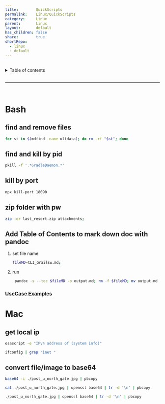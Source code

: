 ```yaml
---
title:        QuickScripts
permalink:    Linux/QuickScripts
category:     Linux
parent:       Linux
layout:       default
has_children: false
share:        true
shortRepo:
  - linux
  - default
---
```



<br/>

<details markdown="block">
<summary>
Table of contents
</summary>
{: .text-delta }
1. TOC
{:toc}
</details>

<br/>

***

<br/>

# Bash

## find and remove files

```bash
for st in $(mdfind -name ultdata); do rm -rf "$st"; done
```

## find and kill by pid

```bash
pkill -f '.*GradleDaemon.*'
```

## kill by port

```bash
npx kill-port 18090
```

## zip folder with pw

```bash
zip -er last_resort.zip attachments;
```

## Add Table of Contents to mark down doc with pandoc

1) set file name
    ```bash
    fileMD=CLI_Grailsw.md;
    ```

2) run
    ```bash
     pandoc -s --toc $fileMD -o output.md; rm -f $fileMD; mv output.md ./$fileMD;
    ```

### [UseCase Examples](https://gist.github.com/14paxton/0af2e0618a579d1cdc64d2b183af08e6)

# Mac

## get local ip

```bash
osascript -e "IPv4 address of (system info)"
```

```bash
ifconfig | grep "inet " 
```

## convert file/image to base64

```bash
base64 -i ./post_u_north_gate.jpg | pbcopy 
```

```bash
cat ./post_u_north_gate.jpg | openssl base64 | tr -d '\n' | pbcopy
```

```bash
./post_u_north_gate.jpg | openssl base64 | tr -d '\n' | pbcopy    
```
